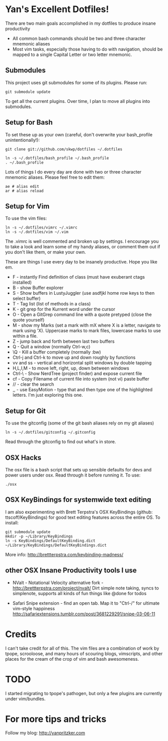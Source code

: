 Yan's Excellent Dotfiles!
====

There are two main goals accomplished in my dotfiles to produce insane productivity

  * All common bash commands should be two and three character mnemonic aliases
  * Most vim tasks, especially those having to do with navigation, should be mapped to a single Capital Letter or two letter mnemonic. 

Submodules
---

This project uses git submodules for some of its plugins. Please run:

    git submodule update

To get all the current plugins. Over time, I plan to move all plugins into submodules.

Setup for Bash
---
To set these up as your own (careful, don't overwrite your bash_profile unintentionally!):

    git clone git://github.com/skwp/dotfiles ~/.dotfiles

    ln -s ~/.dotfiles/bash_profile ~/.bash_profile
    . ~/.bash_profile

Lots of things I do every day are done with 
two or three character mnemonic aliases. Please 
feel free to edit them:

    ae # alias edit
    ar # alias reload

Setup for Vim
---
To use the vim files:

    ln -s ~/.dotfiles/vimrc ~/.vimrc
    ln -s ~/.dotfiles/vim ~/.vim
    
The .vimrc is well commented and broken up by settings. I encourage you
to take a look and learn some of my handy aliases, or comment them out
if you don't like them, or make your own.

These are things I use every day to be insanely productive. Hope you like em.

 * F - instantly Find definition of class (must have exuberant ctags installed)
 * B - show Buffer explorer
 * S - Show buffers in LustyJuggler (use asdfjkl home row keys to then select buffer)
 * T - Tag list (list of methods in a class)
 * K - git grep for the Kurrent word under the cursor
 * O - Open a GitGrep command line with a quote pretyped (close the quote yourself)
 * M - show my Marks (set a mark with mX where X is a letter, navigate to mark using 'X). Uppercase marks to mark files, lowercase marks to use within a file.
 * Z - jump back and forth between last two buffers
 * Q - Quit a window (normally Ctrl-w,c)
 * \Q - Kill a buffer completely (normally :bw)
 * Ctrl-j and Ctrl-k to move up and down roughly by functions
 * vv and ss - vertical and horizontal split windows by double tapping
 * H,L,I,M - to move left, right, up, down between windows
 * Ctrl-\ - Show NerdTree (project finder) and expose current file
 * cf - Copy Filename of current file into system (not vi) paste buffer 
 * // - clear the search
 * ,, - use EasyMotion - type that and then type one of the highlighted letters. I'm just exploring this one.

Setup for Git
---
To use the gitconfig (some of the git bash aliases rely on my git aliases)

    ln -s ~/.dotfiles/gitconfig ~/.gitconfig

Read through the gitconfig to find out what's in store.

OSX Hacks
---
The osx file is a bash script that sets up sensible defaults for devs and power users
under osx. Read through it before running it. To use:

    ./osx

OSX KeyBindings for systemwide text editing
---
I am also experimenting with Brett Terpstra's OSX KeyBindings (github: ttscoff/KeyBindings) 
for good text editing features across the entire OS. To install:

    git submodule update
    mkdir -p ~/Library/KeyBindings
    ln -s KeyBindings/DefaultKeyBinding.dict ~/Library/KeyBindings/DefaultKeyBindings.dict

More info: http://brettterpstra.com/keybinding-madness/

other OSX Insane Productivity tools I use
---
 * NValt - Notational Velocity alternative fork - http://brettterpstra.com/project/nvalt/
   Dirt simple note taking, syncs to simplenote, supports all kinds of fun things like @done for todos

 * Safari Snipe extension - find an open tab. Map it to "Ctrl-/" for ultimate vim-style happiness
   http://safariextensions.tumblr.com/post/3681229291/snipe-03-06-11

Credits
===
I can't take credit for all of this. The vim files are a combination of
work by tpope, scrooloose, and many hours of scouring blogs, vimscripts,
and other places for the cream of the crop of vim and bash awesomeness.

TODO
===
I started migrating to tpope's pathogen, but only a few plugins are 
currently under vim/bundles. 

For more tips and tricks
===
Follow my blog: http://yanpritzker.com
